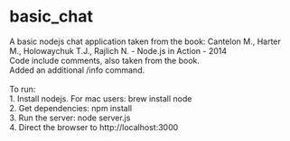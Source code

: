 basic_chat
==========

A basic nodejs chat application taken from the book: Cantelon M., Harter M., Holowaychuk T.J., Rajlich N. - Node.js in Action - 2014
<br>Code include comments, also taken from the book.
<br>Added an additional /info command.
<br>
<br>To run:
<br>1. Install nodejs. For mac users: brew install node
<br>2. Get dependencies: npm install
<br>3. Run the server: node server.js
<br>4. Direct the browser to http://localhost:3000
